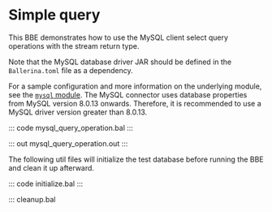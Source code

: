 # Simple query

This BBE demonstrates how to use the MySQL client select query operations
with the stream return type. 

Note that the MySQL database driver JAR should be defined in the `Ballerina.toml` file as a dependency.

For a sample configuration and more information on the underlying module, see the [`mysql` module](https://docs.central.ballerina.io/ballerinax/mysql/latest/).
The MySQL connector uses database properties from MySQL version 8.0.13 onwards. Therefore, it is
recommended to use a MySQL driver version greater than 8.0.13.

::: code mysql_query_operation.bal :::

::: out mysql_query_operation.out :::

The following util files will initialize the test database before running the BBE and clean it up afterward.

::: code initialize.bal :::

::: cleanup.bal
